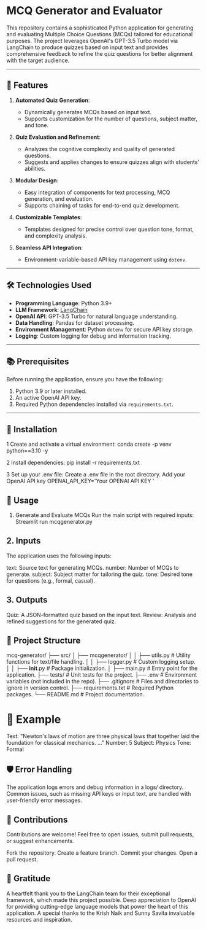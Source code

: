 # MCQ Generator and Evaluator

This repository contains a sophisticated Python application for generating and evaluating Multiple Choice Questions (MCQs) tailored for educational purposes.
The project leverages OpenAI's GPT-3.5 Turbo model via LangChain to produce quizzes based on input text and provides comprehensive feedback to refine the quiz
questions for better alignment with the target audience.

---

## 🚀 Features

1. **Automated Quiz Generation**:
   - Dynamically generates MCQs based on input text.
   - Supports customization for the number of questions, subject matter, and tone.

2. **Quiz Evaluation and Refinement**:
   - Analyzes the cognitive complexity and quality of generated questions.
   - Suggests and applies changes to ensure quizzes align with students' abilities.

3. **Modular Design**:
   - Easy integration of components for text processing, MCQ generation, and evaluation.
   - Supports chaining of tasks for end-to-end quiz development.

4. **Customizable Templates**:
   - Templates designed for precise control over question tone, format, and complexity analysis.

5. **Seamless API Integration**:
   - Environment-variable-based API key management using `dotenv`.

---

## 🛠️ Technologies Used

- **Programming Language**: Python 3.9+
- **LLM Framework**: [LangChain](https://www.langchain.com/)
- **OpenAI API**: GPT-3.5 Turbo for natural language understanding.
- **Data Handling**: Pandas for dataset processing.
- **Environment Management**: Python `dotenv` for secure API key storage.
- **Logging**: Custom logging for debug and information tracking.

---

## 📚 Prerequisites

Before running the application, ensure you have the following:

1. Python 3.9 or later installed.
2. An active OpenAI API key.
3. Required Python dependencies installed via `requirements.txt`.

---

## 🔧 Installation
1 Create and activate a virtual environment:
conda create -p venv python==3.10 -y

2 Install dependencies: 
pip install -r requirements.txt

3 Set up your .env file:
Create a .env file in the root directory.
Add your OpenAI API key 
OPENAI_API_KEY='Your OPENAI API KEY '

## 🚀 Usage
1. Generate and Evaluate MCQs
Run the main script with required inputs:
Streamlit run mcqgenerator.py

## 2. Inputs
The application uses the following inputs:

text: Source text for generating MCQs.
number: Number of MCQs to generate.
subject: Subject matter for tailoring the quiz.
tone: Desired tone for questions (e.g., formal, casual).

## 3. Outputs
Quiz: A JSON-formatted quiz based on the input text.
Review: Analysis and refined suggestions for the generated quiz.

## 🧩 Project Structure
mcq-generator/
├── src/
│   ├── mcqgenerator/
│   │   ├── utils.py       # Utility functions for text/file handling.
│   │   ├── logger.py      # Custom logging setup.
│   │   ├── __init__.py    # Package initialization.
│   ├── main.py            # Entry point for the application.
├── tests/                 # Unit tests for the project.
├── .env                   # Environment variables (not included in the repo).
├── .gitignore             # Files and directories to ignore in version control.
├── requirements.txt       # Required Python packages.
└── README.md              # Project documentation.

# 🧪 Example 

Text: "Newton's laws of motion are three physical laws that together laid the foundation for classical mechanics. ..."
Number: 5
Subject: Physics
Tone: Formal

## 🛡️ Error Handling
The application logs errors and debug information in a logs/ directory.
Common issues, such as missing API keys or input text, are handled with user-friendly error messages.

## 🤝 Contributions
Contributions are welcome! Feel free to open issues, submit pull requests, or suggest enhancements.

Fork the repository.
Create a feature branch.
Commit your changes.
Open a pull request.

## 🙏 Gratitude
A heartfelt thank you to the LangChain team for their exceptional framework, which made this project possible.
Deep appreciation to OpenAI for providing cutting-edge language models that power the heart of this application.
A special thanks to the Krish Naik and Sunny Savita invaluable resources and inspiration.
